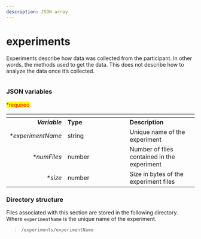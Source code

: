 ```yaml
---
description: JSON array
---
```


# experiments

Experiments describe how data was collected from the participant. In other words, the methods used to get the data. This does not describe how to analyze the data once it’s collected.

<figure><img src="https://mermaid.ink/img/pako:eNqVVFFvmzAQ_iuRq0hEgohENCWu1KfuZZo2aX2beLnhI_EKGNlGC4vy32cbTALtQ-sH-zvu--7Od8JnkguGhJKDhOa4-PYzqxdmSSF0FD01kL_CAYPhXD1evcHXlx_fHVoZIgMNgd1uKTYAb7DkNapgRDMGnhqUvMJaq-AGz1g2NOO5djkii7ioQXarnuW-Rk-q_f0HcxPIAx9l8B-kaBuooewUV4GzIm96qpfacLpl3JQ-nO8wKgTVSkPx4B0Ok-1BBW4fvX1Am8Lc12Zwx1v3WOu8yuWyl0RrOyQJlSp4aedkoSe9pdo-WKKazGq5vGm8pV3Nnny1F-7DyuvGobo6BqPXeGum8BexAo97gbcmgvEKuitxMZZvOSW9K4oiNN2S4hUjBuoIUkJHt1PRJMtnhLMufEY6acVHhDP5ONGPaOfVXhPifRyHvYzeJUky4OgvZ_pIk-ZEQlKhrIAz8wKcbbiM6CNWmBFqIMMC2lJnJKsvhto2ZgD4hXEtJKEFlApDAq0WL12dE6pli570zME8KNXIMn_dLyEmNqFnciI0DklH6DberXdp8pDu0s3DNt0n6SUk_5wiXu_7ld7vN5vdNk0v_wE57JXG?type=png" alt=""><figcaption></figcaption></figure>

### JSON variables

<mark style="color:red;">\*required</mark>

<table data-header-hidden><thead><tr><th align="right"></th><th width="150"></th><th></th></tr></thead><tbody><tr><td align="right"><em><strong>Variable</strong></em></td><td><strong>Type</strong></td><td><strong>Description</strong></td></tr><tr><td align="right"><em>*experimentName</em></td><td>string</td><td>Unique name of the experiment</td></tr><tr><td align="right"><em>*numFiles</em></td><td>number</td><td>Number of files contained in the experiment</td></tr><tr><td align="right"><em>*size</em></td><td>number</td><td>Size in bytes of the experiment files</td></tr></tbody></table>

### Directory structure

Files associated with this section are stored in the following directory. Where `experimentName` is the unique name of the experiment.

> `/experiments/experimentName`

